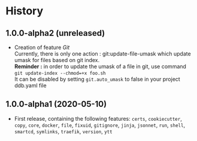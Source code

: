 History
=======

1.0.0-alpha2 (unreleased)
-------------------------

- Creation of feature *Git*<br/>
  Currently, there is only one action : git:update-file-umask which update umask for files based on git index. <br/>
  **Reminder :** in order to update the umask of a file in git, use command ```git update-index --chmod=+x foo.sh```<br/>
  It can be disabled by setting ```git.auto_umask``` to false in your project ddb.yaml file


1.0.0-alpha1 (2020-05-10)
-------------------------

- First release, containing the following features: `certs`, `cookiecutter`, `copy`, `core`, `docker`, `file`, 
`fixuid`, `gitignore`, `jinja`, `jsonnet`, `run`, `shell`, `smartcd`, `symlinks`, `traefik`, `version`, `ytt`